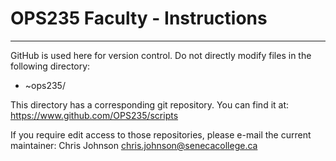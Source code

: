 # OPS235 Faculty - Instructions
----
GitHub is used here for version control. Do not directly modify files in the following directory:
* ~ops235/

This directory has a corresponding git repository. You can find it at:
https://www.github.com/OPS235/scripts

If you require edit access to those repositories, please e-mail the current maintainer:
Chris Johnson <chris.johnson@senecacollege.ca>